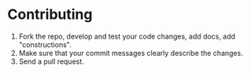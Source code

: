 Contributing
============

1. Fork the repo, develop and test your code changes, add docs, add "constructions".
2. Make sure that your commit messages clearly describe the changes.
3. Send a pull request.
